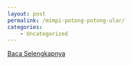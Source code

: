 ```yaml
---
layout: post
permalink: /mimpi-potong-potong-ular/
categories:
    - Uncategorized
---
```


[Baca Selengkapnya](/03)